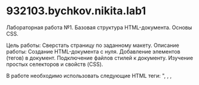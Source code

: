 # 932103.bychkov.nikita.lab1
Лабораторная работа №1. 
Базовая структура HTML-документа. Основы CSS.

Цель работы: Сверстать страницу по заданному макету.
Описание работы:
Создание HTML-документа с нуля.
Добавление элементов (тегов) в документ.
Подключение файлов стилей к документу.
Изучение простых селекторов и свойств (CSS).

В работе необходимо использовать следующие HTML теги:
"<html>, <head>, <body>, <title>, <meta>, <link rel="stylesheet" type="text/css" href="index.css" />, <div>, <p>, <h1>, <h2>, <ul>, <li>, <span>, <i>, <b>, <u>, <img>, <a>, <nav>, <header>, <footer>, <section>, <aside> и другие при необходимости.
CSS селекторы: *, body, .content, .header, .footer, .content h1, ul > li, :first-child, :last-child, :nth-child().
CSS свойства: margin, padding, border, width, height, min-height, min-width, max-width, box-sizing, float, font-family, font-size, line-height, text-align, background, color, display, visibility, position, top, left, clear, overflow, list-style, text-decoration, единицы измерения: px, em, %. "

Пример результата:
![lab1](https://github.com/offmaNULL/932103.bychkov.nikita.lab1/assets/144242594/6ffa8218-c9ff-489b-ba3c-77675458af68)
